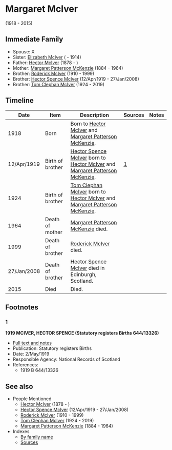 ﻿---
layout: person
subject_key: i24380064
permalink: /people/i24380064
---

# Margaret McIver
(1918 - 2015)

## Immediate Family

* Spouse: X
* Sister: [Elizabeth McIver](./@i80366022@-elizabeth-mciver-b-d1914.md) ( - 1914)
* Father: [Hector McIver](./@i62168745@-hector-mciver-b1878-d.md) (1878 - )
* Mother: [Margaret Patterson McKenzie](./@i88610293@-margaret-patterson-mckenzie-b1884-d1964.md) (1884 - 1964)
* Brother: [Roderick McIver](./@i90830540@-roderick-mciver-b1910-d1999.md) (1910 - 1999)
* Brother: [Hector Spence McIver](./@i34334364@-hector-spence-mciver-b1919-4-12-d2008-1-27.md) (12/Apr/1919 - 27/Jan/2008)
* Brother: [Tom Clephan McIver](./@i74287888@-tom-clephan-mciver-b1924-d2019.md) (1924 - 2019)

## Timeline

Date | Item | Description | Sources | Notes
---|---|---|---|---
1918 | Born | Born to [Hector McIver](./@i62168745@-hector-mciver-b1878-d.md) and [Margaret Patterson McKenzie](./@i88610293@-margaret-patterson-mckenzie-b1884-d1964.md). |  | 
12/Apr/1919 | Birth of brother | [Hector Spence McIver](./@i34334364@-hector-spence-mciver-b1919-4-12-d2008-1-27.md) born to [Hector McIver](./@i62168745@-hector-mciver-b1878-d.md) and [Margaret Patterson McKenzie](./@i88610293@-margaret-patterson-mckenzie-b1884-d1964.md). | [1](#1) | 
1924 | Birth of brother | [Tom Clephan McIver](./@i74287888@-tom-clephan-mciver-b1924-d2019.md) born to [Hector McIver](./@i62168745@-hector-mciver-b1878-d.md) and [Margaret Patterson McKenzie](./@i88610293@-margaret-patterson-mckenzie-b1884-d1964.md). |  | 
1964 | Death of mother | [Margaret Patterson McKenzie](./@i88610293@-margaret-patterson-mckenzie-b1884-d1964.md) died. |  | 
1999 | Death of brother | [Roderick McIver](./@i90830540@-roderick-mciver-b1910-d1999.md) died. |  | 
27/Jan/2008 | Death of brother | [Hector Spence McIver](./@i34334364@-hector-spence-mciver-b1919-4-12-d2008-1-27.md) died in Edinburgh, Scotland. |  | 
2015 | Died | Died. |  | 

## Footnotes

### 1

**1919 MCIVER, HECTOR SPENCE (Statutory registers Births 644/13326)**

* [Full text and notes](../sources/@s43040640@-1919-mciver,-hector-spence-statutory-registers-births-644-13326-.md)
* Publication: Statutory registers Births
* Date: 2/May/1919
* Responsible Agency: National Records of Scotland
* References: 
  * 1919 B 644/13326


## See also

- People Mentioned
  - [Hector McIver](./@i62168745@-hector-mciver-b1878-d.md) (1878 - )
  - [Hector Spence McIver](./@i34334364@-hector-spence-mciver-b1919-4-12-d2008-1-27.md) (12/Apr/1919 - 27/Jan/2008)
  - [Roderick McIver](./@i90830540@-roderick-mciver-b1910-d1999.md) (1910 - 1999)
  - [Tom Clephan McIver](./@i74287888@-tom-clephan-mciver-b1924-d2019.md) (1924 - 2019)
  - [Margaret Patterson McKenzie](./@i88610293@-margaret-patterson-mckenzie-b1884-d1964.md) (1884 - 1964)
- Indexes
  - [By family name](../index-by-family-name.md)
  - [Sources](../index-of-sources-by-title.md)
